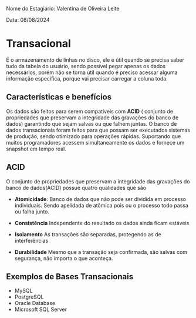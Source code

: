Nome do Estagiário: Valentina de Oliveira Leite

Data: 08/08/2024

# Transacional 


É o armazenamento de linhas no disco, ele é útil quando se precisa saber tudo da tabela do usuário, sendo possível pegar apenas os dados necessários, porém não se torna útil quando é preciso acessar alguma informação específica, porque vai precisar carregar a coluna toda. 

## Características e benefícios 

Os dados são feitos para serem compatíveis com __ACID__ ( conjunto de propriedades que preservam a integridade das gravações do banco de dados) garantindo que sejam salvas ou que falhem juntas. O banco de dados transacionais foram feitos para que possam ser executados sistemas de produção, sendo otimizado para operações rápidas. Suportando que muitos programadores acessem simultaneamente os dados e fornece um snapshot em tempo real. 

## ACID

O conjunto de propriedades que preservam a integridade das gravações do banco de dados(ACID) possue quatro qualidades que são 

* __Atomicidade__: 
Banco de dados que não pode ser dividida em processo individuais. Sendo apelidada de atômica pois ou o processo todo passa ou falha junto. 

* __Consistência__ 
Independente do resultado os dados ainda ficam estáveis 

* __Isolamento__
As transações são separadas, protegendo as de interferências 

* __Durabilidade__ 
Mesmo que a transação seja confirmada,  são salvas com segurança, não importa o que aconteça. 

## Exemplos de Bases Transacionais

* MySQL
* PostgreSQL
* Oracle Database
* Microsoft SQL Server